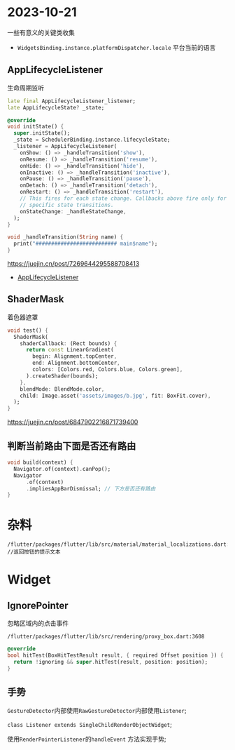 # 2023-10-21

一些有意义的关键类收集

- `WidgetsBinding.instance.platformDispatcher.locale` 平台当前的语言

## AppLifecycleListener

生命周期监听

```dart
late final AppLifecycleListener_listener;
late AppLifecycleState? _state;

@override
void initState() {
  super.initState();
  _state = SchedulerBinding.instance.lifecycleState;
  _listener = AppLifecycleListener(
    onShow: () => _handleTransition('show'),
    onResume: () => _handleTransition('resume'),
    onHide: () => _handleTransition('hide'),
    onInactive: () => _handleTransition('inactive'),
    onPause: () => _handleTransition('pause'),
    onDetach: () => _handleTransition('detach'),
    onRestart: () => _handleTransition('restart'),
    // This fires for each state change. Callbacks above fire only for
    // specific state transitions.
    onStateChange: _handleStateChange,
  );
}

void _handleTransition(String name) {
  print("########################## main$name");
}
```

https://juejin.cn/post/7269644295588708413

- [AppLifecycleListener](https://api.flutter.dev/flutter/widgets/AppLifecycleListener-class.html)

## ShaderMask

着色器遮罩

```dart
void test() {
  ShaderMask(
    shaderCallback: (Rect bounds) {
      return const LinearGradient(
        begin: Alignment.topCenter,
        end: Alignment.bottomCenter,
        colors: [Colors.red, Colors.blue, Colors.green],
      ).createShader(bounds);
    },
    blendMode: BlendMode.color,
    child: Image.asset('assets/images/b.jpg', fit: BoxFit.cover),
  );
}
```

https://juejin.cn/post/6847902216871739400

## 判断当前路由下面是否还有路由

```dart
void build(context) {
  Navigator.of(context).canPop();
  Navigator
      .of(context)
      .impliesAppBarDismissal; // 下方是否还有路由
}
```

# 杂料

```
/flutter/packages/flutter/lib/src/material/material_localizations.dart:33 //返回按钮的提示文本
```

# Widget

## IgnorePointer

忽略区域内的点击事件

`/flutter/packages/flutter/lib/src/rendering/proxy_box.dart:3608`

```dart 
@override
bool hitTest(BoxHitTestResult result, { required Offset position }) {
  return !ignoring && super.hitTest(result, position: position);
}
```

## 手势

`GestureDetector`内部使用`RawGestureDetector`内部使用`Listener`;

`class Listener extends SingleChildRenderObjectWidget`;

使用`RenderPointerListener`的`handleEvent` 方法实现手势;


